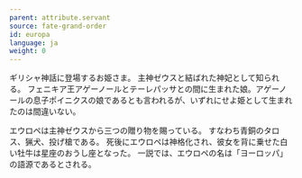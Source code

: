 ```yaml
---
parent: attribute.servant
source: fate-grand-order
id: europa
language: ja
weight: 0
---
```


ギリシャ神話に登場するお姫さま。
主神ゼウスと結ばれた神妃として知られる。
フェニキア王アゲーノールとテーレパッサとの間に生まれた娘。アゲーノールの息子ポイニクスの娘であるとも言われるが、いずれにせよ姫として生まれたのは間違いない。

エウロペは主神ゼウスから三つの贈り物を賜っている。
すなわち青銅のタロス、猟犬、投げ槍である。
死後にエウロペは神格化され、彼女を背に乗せた白い牡牛は星座のおうし座となった。
一説では、エウロペの名は「ヨーロッパ」の語源であるとされる。
